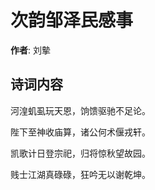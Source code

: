 # 次韵邹泽民感事

**作者**: 刘摰

## 诗词内容

河湟虮虱玩天恩，饷馈驱驰不足论。

陛下至神收庙算，诸公何术偃戎轩。

凯歌计日登宗祀，归将惊秋望故园。

贱士江湖真碌碌，狂吟无以谢乾坤。

